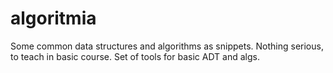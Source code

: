 algoritmia
==========

Some common data structures and algorithms as snippets. Nothing serious, to teach in basic course. 
Set of tools for basic ADT and algs. 
